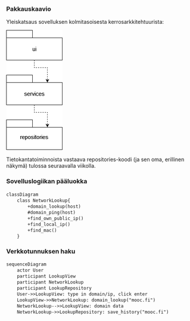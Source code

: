 ### Pakkauskaavio

Yleiskatsaus sovelluksen kolmitasoisesta kerrosarkkitehtuurista:

![Pakkauskaavio](https://raw.githubusercontent.com/weverhall/ot-harjoitustyo/master/dokumentaatio/kuvat/pakkauskaavio.png "Pakkauskaavio")

Tietokantatoiminnoista vastaava repositories-koodi (ja sen oma, erillinen näkymä) tulossa seuraavalla viikolla.

### Sovelluslogiikan pääluokka

```mermaid
classDiagram
    class NetworkLookup{   
        +domain_lookup(host)
        #domain_ping(host)
        +find_own_public_ip()
        +find_local_ip()
        +find_mac()
    }
```

### Verkkotunnuksen haku

```mermaid
sequenceDiagram
    actor User
    participant LookupView
    participant NetworkLookup
    participant LookupRepository
    User->>LookupView: type in domain/ip, click enter
    LookupView->>NetworkLookup: domain_lookup("mooc.fi")
    NetworkLookup-->>LookupView: domain data
    NetworkLookup->>LookupRepository: save_history("mooc.fi")
```
